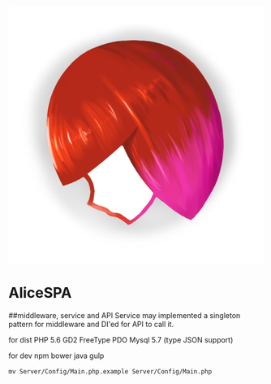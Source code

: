 ![Logo](https://github.com/TeamUnfinite/AliceSPA/blob/master/Documents/logo.png)

# AliceSPA
##middleware, service and API
Service may implemented a singleton pattern for middleware and DI'ed for API to call it.

for dist
PHP 5.6
GD2
FreeType
PDO
Mysql 5.7 (type JSON support)

for dev
npm
bower
java
gulp
```
mv Server/Config/Main.php.example Server/Config/Main.php
```
